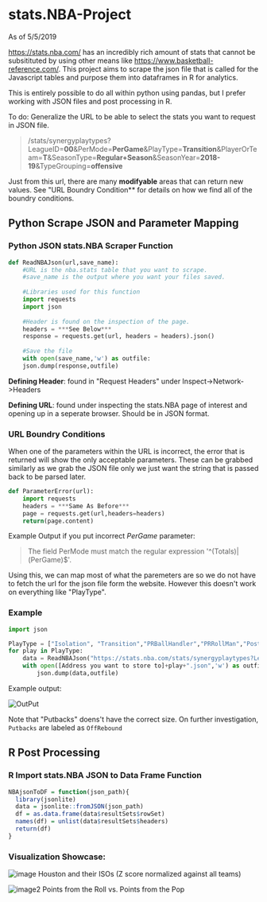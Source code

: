 # stats.NBA-Project
As of 5/5/2019


https://stats.nba.com/ has an incredibly rich amount of stats that cannot be subsitituted by using other means like https://www.basketball-reference.com/. This project aims to scrape the json file that is called for the Javascript tables and purpose them into dataframes in R for analytics.

This is entirely possible to do all within python using pandas, but I prefer working with JSON files and post processing in R. 

To do: Generalize the URL to be able to select the stats you want to request in JSON file.

> /stats/synergyplaytypes?LeagueID=**00**&PerMode=**PerGame**&PlayType=**Transition**&PlayerOrTeam=**T**&SeasonType=**Regular+Season**&SeasonYear=**2018-19**&TypeGrouping=**offensive**

Just from this url, there are many **modifyable** areas that can return new values. See "URL Boundry Condition** for details on how we find all of the boundry conditions. 

## Python Scrape JSON and Parameter Mapping

### Python JSON stats.NBA Scraper Function
```python
def ReadNBAJson(url,save_name):
    #URL is the nba.stats table that you want to scrape. 
    #save_name is the output where you want your files saved. 
    
    #Libraries used for this function
    import requests 
    import json
    
    #Header is found on the inspection of the page. 
    headers = ***See Below***
    response = requests.get(url, headers = headers).json()
    
    #Save the file
    with open(save_name,'w') as outfile:
    json.dump(response,outfile)
```

**Defining Header**: found in "Request Headers" under Inspect->Network->Headers

**Defining URL**: found under inspecting the stats.NBA page of interest and opening up in a seperate browser. Should be in JSON format. 

### URL Boundry Conditions

When one of the parameters within the URL is incorrect, the error that is returned will show the only acceptable parameters. These can be grabbed similarly as we grab the JSON file only we just want the string that is passed back to be parsed later. 

```python
def ParameterError(url):
    import requests
    headers = ***Same As Before***
    page = requests.get(url,headers=headers)
    return(page.content)
```

Example Output if you put incorrect *PerGame* parameter:
> The field PerMode must match the regular expression '^(Totals)|(PerGame)$'.

Using this, we can map most of what the paremeters are so we do not have to fetch the url for the json file form the website. However this doesn't work on everything like "PlayType". 

### Example

```python
import json

PlayType = ["Isolation", "Transition","PRBallHandler","PRRollMan","PostUp","SpotUp","Handoff","Cut","OffScreen","Putbacks","Misc"]
for play in PlayType:
    data = ReadNBAJson("https://stats.nba.com/stats/synergyplaytypes?LeagueID=00&PerMode=PerGame&PlayType="+play+"&PlayerOrTeam=T&SeasonType=Regular+Season&SeasonYear=2018-19&TypeGrouping=offensive")
    with open([Address you want to store to]+play+".json",'w') as outfile:
        json.dump(data,outfile)
```
Example output:

![OutPut](https://imgur.com/seRaZ1A.png)

Note that "Putbacks" doens't have the correct size. On further investigation, `Putbacks` are labeled as `OffRebound`



## R Post Processing

### R Import stats.NBA JSON to Data Frame Function
```r
NBAjsonToDF = function(json_path){
  library(jsonlite)
  data = jsonlite::fromJSON(json_path)
  df = as.data.frame(data$resultSets$rowSet)
  names(df) = unlist(data$resultSets$headers)
  return(df)
}
```

### Visualization Showcase:

![image](https://imgur.com/8ZJZ7gN.png)
Houston and their ISOs (Z score normalized against all teams)

![image2](https://imgur.com/dtTtfgf.png)
Points from the Roll vs. Points from the Pop

